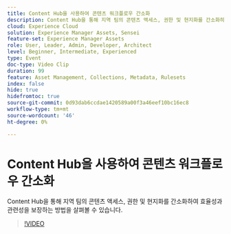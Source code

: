 ```yaml
---
title: Content Hub을 사용하여 콘텐츠 워크플로우 간소화
description: Content Hub을 통해 지역 팀의 콘텐츠 액세스, 권한 및 현지화를 간소화하여 효율성과 관련성을 보장하는 방법을 살펴볼 수 있습니다.
cloud: Experience Cloud
solution: Experience Manager Assets, Sensei
feature-set: Experience Manager Assets
role: User, Leader, Admin, Developer, Architect
level: Beginner, Intermediate, Experienced
type: Event
doc-type: Video Clip
duration: 99
feature: Asset Management, Collections, Metadata, Rulesets
index: false
hide: true
hidefromtoc: true
source-git-commit: 0d93dab6ccdae1420589a00f3a46eef10bc16ec8
workflow-type: tm+mt
source-wordcount: '46'
ht-degree: 0%

---
```



# Content Hub을 사용하여 콘텐츠 워크플로우 간소화

Content Hub을 통해 지역 팀의 콘텐츠 액세스, 권한 및 현지화를 간소화하여 효율성과 관련성을 보장하는 방법을 살펴볼 수 있습니다.

>[!VIDEO](https://video.tv.adobe.com/v/3459240/?learn=on&enablevpops)

